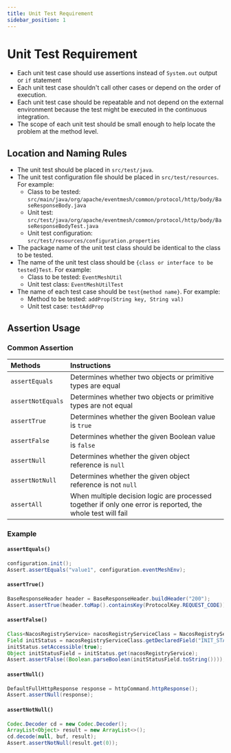 ```yaml
---
title: Unit Test Requirement
sidebar_position: 1
---
```


# Unit Test Requirement

- Each unit test case should use assertions instead of `System.out` output or `if` statement
- Each unit test case shouldn't call other cases or depend on the order of execution.
- Each unit test case should be repeatable and not depend on the external environment because the test might be executed in the continuous integration.
- The scope of each unit test should be small enough to help locate the problem at the method level.

## Location and Naming Rules

- The unit test should be placed in `src/test/java`.
- The unit test configuration file should be placed in `src/test/resources`. For example:
  - Class to be tested: `src/main/java/org/apache/eventmesh/common/protocol/http/body/BaseResponseBody.java`
  - Unit test: `src/test/java/org/apache/eventmesh/common/protocol/http/body/BaseResponseBodyTest.java`
  - Unit test configuration: `src/test/resources/configuration.properties`
- The package name of the unit test class should be identical to the class to be tested.
- The name of the unit test class should be `{class or interface to be tested}Test`. For example:
  - Class to be tested: `EventMeshUtil`
  - Unit test class: `EventMeshUtilTest`
- The name of each test case should be `test{method name}`. For example:
  - Method to be tested: `addProp(String key, String val)`
  - Unit test case: `testAddProp`

## Assertion Usage

### Common Assertion

| Methods | Instructions |
| :-------------- | :-------------- |
| `assertEquals`    | Determines whether two objects or primitive types are equal |
| `assertNotEquals` | Determines whether two objects or primitive types are not equal |
| `assertTrue`      | Determines whether the given Boolean value is `true` |
| `assertFalse`    | Determines whether the given Boolean value is `false` |
| `assertNull`      | Determines whether the given object reference is `null` |
| `assertNotNull`   | Determines whether the given object reference is not `null` |
| `assertAll`       | When multiple decision logic are processed together if only one error is reported, the whole test will fail |

### Example

#### `assertEquals()`

```java
configuration.init();
Assert.assertEquals("value1", configuration.eventMeshEnv);
```

#### `assertTrue()`

```java
BaseResponseHeader header = BaseResponseHeader.buildHeader("200");
Assert.assertTrue(header.toMap().containsKey(ProtocolKey.REQUEST_CODE));
```

#### `assertFalse()`

```java
Class<NacosRegistryService> nacosRegistryServiceClass = NacosRegistryService.class;
Field initStatus = nacosRegistryServiceClass.getDeclaredField("INIT_STATUS");
initStatus.setAccessible(true);
Object initStatusField = initStatus.get(nacosRegistryService);
Assert.assertFalse((Boolean.parseBoolean(initStatusField.toString())));
```

#### `assertNull()`

```java
DefaultFullHttpResponse response = httpCommand.httpResponse();
Assert.assertNull(response);
```

#### `assertNotNull()`

```java
Codec.Decoder cd = new Codec.Decoder();
ArrayList<Object> result = new ArrayList<>();
cd.decode(null, buf, result);
Assert.assertNotNull(result.get(0));
```
